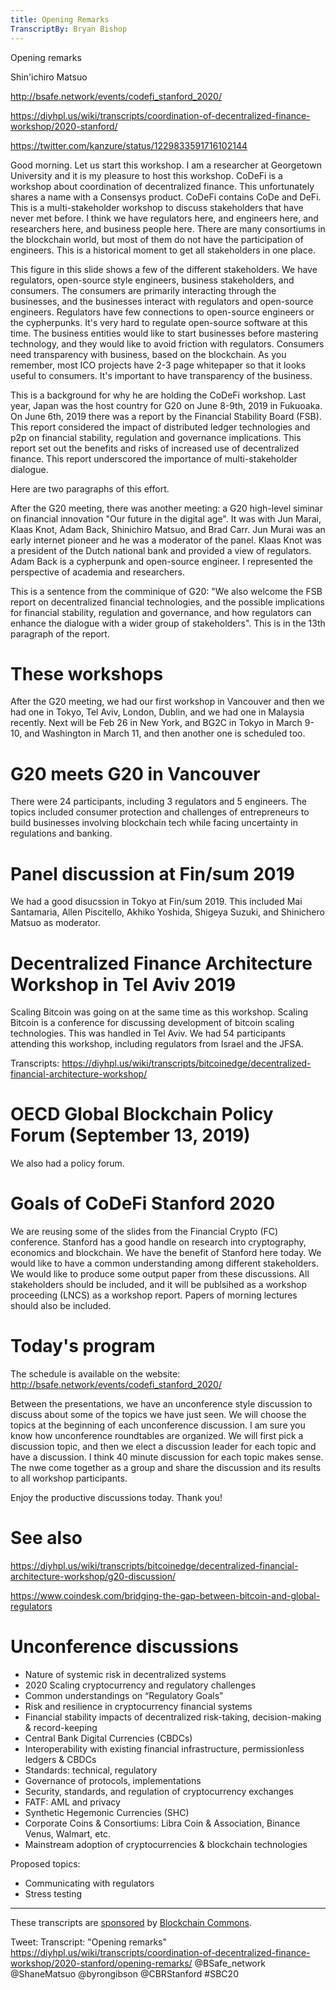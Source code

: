 ```yaml
---
title: Opening Remarks
TranscriptBy: Bryan Bishop
---
```


Opening remarks

Shin'ichiro Matsuo

<http://bsafe.network/events/codefi_stanford_2020/>

<https://diyhpl.us/wiki/transcripts/coordination-of-decentralized-finance-workshop/2020-stanford/>

<https://twitter.com/kanzure/status/1229833591716102144>

Good morning. Let us start this workshop. I am a researcher at Georgetown University and it is my pleasure to host this workshop. CoDeFi is a workshop about coordination of decentralized finance. This unfortunately shares a name with a Consensys product. CoDeFi contains CoDe and DeFi. This is a multi-stakeholder workshop to discuss stakeholders that have never met before. I think we have regulators here, and engineers here, and researchers here, and business people here. There are many consortiums in the blockchain world, but most of them do not have the participation of engineers. This is a historical moment to get all stakeholders in one place.

This figure in this slide shows a few of the different stakeholders. We have regulators, open-source style engineers, business stakeholders, and consumers. The consumers are primarily interacting through the businesses, and the businesses interact with regulators and open-source engineers. Regulators have few connections to open-source engineers or the cypherpunks. It's very hard to regulate open-source software at this time. The business entities would like to start businesses before mastering technology, and they would like to avoid friction with regulators. Consumers need transparency with business, based on the blockchain. As you remember, most ICO projects have 2-3 page whitepaper so that it looks useful to consumers. It's important to have transparency of the business.

This is a background for why he are holding the CoDeFi workshop. Last year, Japan was the host country for G20 on June 8-9th, 2019 in Fukuoaka. On June 6th, 2019 there was a report by the Financial Stability Board (FSB). This report considered the impact of distributed ledger technologies and p2p on financial stability, regulation and governance implications. This report set out the benefits and risks of increased use of decentralized finance. This report underscored the importance of multi-stakeholder dialogue.

Here are two paragraphs of this effort.

After the G20 meeting, there was another meeting: a G20 high-level siminar on financial innovation "Our future in the digital age". It was with Jun Marai, Klaas Knot, Adam Back, Shinichiro Matsuo, and Brad Carr. Jun Murai was an early internet pioneer and he was a moderator of the panel. Klaas Knot was a president of the Dutch national bank and provided a view of regulators. Adam Back is a cypherpunk and open-source engineer. I represented the perspective of academia and researchers.

This is a sentence from the comminique of G20: "We also welcome the FSB report on decentralized financial technologies, and the possible implications for financial stability, regulation and governance, and how regulators can enhance the dialogue with a wider group of stakeholders". This is in the 13th paragraph of the report.

# These workshops

After the G20 meeting, we had our first workshop in Vancouver and then we had one in Tokyo, Tel Aviv, London, Dublin, and we had one in Malaysia recently. Next will be Feb 26 in New York, and BG2C in Tokyo in March 9-10, and Washington in March 11, and then another one is scheduled too.

# G20 meets G20 in Vancouver

There were 24 participants, including 3 regulators and 5 engineers. The topics included consumer protection and challenges of entrepreneurs to build businesses involving blockchain tech while facing uncertainty in regulations and banking.

# Panel discussion at Fin/sum 2019

We had a good disucssion in Tokyo at Fin/sum 2019. This included Mai Santamaria, Allen Piscitello, Akhiko Yoshida, Shigeya Suzuki, and Shinichero Matsuo as moderator.

# Decentralized Finance Architecture Workshop in Tel Aviv 2019

Scaling Bitcoin was going on at the same time as this workshop. Scaling Bitcoin is a conference for discussing development of bitcoin scaling technologies. This was handled in Tel Aviv. We had 54 participants attending this workshop, including regulators from Israel and the JFSA.

Transcripts: <https://diyhpl.us/wiki/transcripts/bitcoinedge/decentralized-financial-architecture-workshop/>

# OECD Global Blockchain Policy Forum (September 13, 2019)

We also had a policy forum.

# Goals of CoDeFi Stanford 2020

We are reusing some of the slides from the Financial Crypto (FC) conference. Stanford has a good handle on research into cryptography, economics and blockchain. We have the benefit of Stanford here today. We would like to have a common understanding among different stakeholders. We would like to produce some output paper from these discussions. All stakeholders should be included, and it will be publsihed as a workshop proceeding (LNCS) as a workshop report. Papers of morning lectures should also be included.

# Today's program

The schedule is available on the website: <http://bsafe.network/events/codefi_stanford_2020/>

Between the presentations, we have an unconference style discussion to discuss about some of the topics we have just seen. We will choose the topics at the beginning of each unconference discussion. I am sure you know how unconference roundtables are organized. We will first pick a discussion topic, and then we elect a discussion leader for each topic and have a discussion. I think 40 minute discussion for each topic makes sense. The nwe come together as a group and share the discussion and its results to all workshop participants.

Enjoy the productive discussions today. Thank you!

# See also

<https://diyhpl.us/wiki/transcripts/bitcoinedge/decentralized-financial-architecture-workshop/g20-discussion/>

<https://www.coindesk.com/bridging-the-gap-between-bitcoin-and-global-regulators>

# Unconference discussions

* Nature of systemic risk in decentralized systems
* 2020 Scaling cryptocurrency and regulatory challenges
* Common understandings on “Regulatory Goals”
* Risk and resilience in cryptocurrency financial systems
* Financial stability impacts of decentralized risk-taking, decision-making & record-keeping
* Central Bank Digital Currencies (CBDCs)
* Interoperability with existing financial infrastructure, permissionless ledgers & CBDCs
* Standards: technical, regulatory
* Governance of protocols, implementations
* Security, standards, and regulation of cryptocurrency exchanges
* FATF: AML and privacy
* Synthetic Hegemonic Currencies (SHC)
* Corporate Coins & Consortiums: Libra Coin & Association, Binance Venus, Walmart, etc.
* Mainstream adoption of cryptocurrencies & blockchain technologies

Proposed topics:

* Communicating with regulators
* Stress testing


----

These transcripts are <a href="https://twitter.com/ChristopherA/status/1228763593782394880">sponsored</a> by <a href="https://blockchaincommons.com/">Blockchain Commons</a>.


Tweet: Transcript: "Opening remarks" https://diyhpl.us/wiki/transcripts/coordination-of-decentralized-finance-workshop/2020-stanford/opening-remarks/ @BSafe_network @ShaneMatsuo @byrongibson @CBRStanford #SBC20
